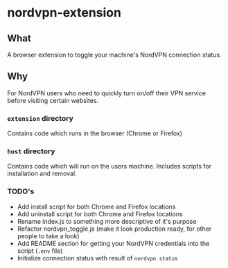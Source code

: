 # nordvpn-extension

## What
A browser extension to toggle your machine's NordVPN connection status.

## Why
For NordVPN users who need to quickly turn on/off their VPN service before visiting certain websites.

### `extension` directory
Contains code which runs in the browser (Chrome or Firefox)

### `host` directory
Contains code which will run on the users machine. Includes scripts for installation and removal.

### TODO's
- Add install script for both Chrome and Firefox locations
- Add uninstall script for both Chrome and Firefox locations
- Rename index.js to something more descriptive of it's purpose
- Refactor nordvpn_toggle.js (make it look production ready, for other people to take a look)
- Add README section for getting your NordVPN credentials into the script (`.env` file)
- Initialize connection status with result of `nordvpn status`